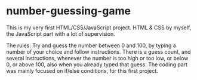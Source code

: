 # number-guessing-game

This is my very first HTML/CSS/JavaScript project.
HTML & CSS by myself, the JavaScript part with a lot of supervision.

The rules:
Try and guess the number between 0 and 100, by typing a number of your choice and follow instructions. There is a guess count, and several instructions, whenever the number is too high or too low, or below 0, or above 100, also when you already typed that guess.
The coding part was mainly focused on if/else conditions, for this first project.
